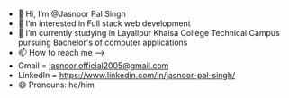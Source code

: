 - 👋 Hi, I’m @Jasnoor Pal Singh
- 👀 I’m interested in Full stack web development
- 🌱 I’m currently studying in Layallpur Khalsa College Technical Campus pursuing Bachelor's of computer applications
- 📫 How to reach me -->
- Gmail = jasnoor.official2005@gmail.com
- LinkedIn = https://www.linkedin.com/in/jasnoor-pal-singh/
- 😄 Pronouns: he/him

<!---
jasnoorpal/jasnoorpal is a ✨ special ✨ repository because its `README.md` (this file) appears on your GitHub profile.
You can click the Preview link to take a look at your changes.
--->

